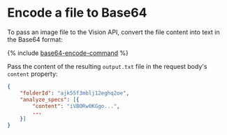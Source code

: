 # Encode a file to Base64

To pass an image file to the Vision API, convert the file content into text in the Base64 format:

{% include [base64-encode-command](../../_includes/vision/base64-encode-command.md) %}

Pass the content of the resulting `output.txt` file in the request body's `content` property:

```json
{
    "folderId": "ajk55f3mblj12eghq2oe",
    "analyze_specs": [{
        "content": "iVBORw0KGgo...",
        ...
    }]
}
```

